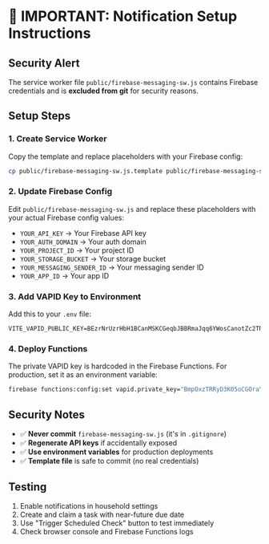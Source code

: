 # 🚨 IMPORTANT: Notification Setup Instructions

## Security Alert
The service worker file `public/firebase-messaging-sw.js` contains Firebase credentials and is **excluded from git** for security reasons.

## Setup Steps

### 1. **Create Service Worker**
Copy the template and replace placeholders with your Firebase config:

```bash
cp public/firebase-messaging-sw.js.template public/firebase-messaging-sw.js
```

### 2. **Update Firebase Config**
Edit `public/firebase-messaging-sw.js` and replace these placeholders with your actual Firebase config values:

- `YOUR_API_KEY` → Your Firebase API key
- `YOUR_AUTH_DOMAIN` → Your auth domain
- `YOUR_PROJECT_ID` → Your project ID  
- `YOUR_STORAGE_BUCKET` → Your storage bucket
- `YOUR_MESSAGING_SENDER_ID` → Your messaging sender ID
- `YOUR_APP_ID` → Your app ID

### 3. **Add VAPID Key to Environment**
Add this to your `.env` file:
```
VITE_VAPID_PUBLIC_KEY=BEzrNrUzrHbH1BCanMSKCGeqbJBBRmaJqq6YWosCanotZc2TRIG8z8n0Q36QzZoijdyVtY2Qxrcz4l6M4h62ELw
```

### 4. **Deploy Functions**
The private VAPID key is hardcoded in the Firebase Functions. For production, set it as an environment variable:

```bash
firebase functions:config:set vapid.private_key="BmpOxzTRRyD3K05oCGOraYl4VYz7h5cEjER41CrsF1A"
```

## Security Notes

- ✅ **Never commit** `firebase-messaging-sw.js` (it's in `.gitignore`)
- ✅ **Regenerate API keys** if accidentally exposed
- ✅ **Use environment variables** for production deployments
- ✅ **Template file** is safe to commit (no real credentials)

## Testing

1. Enable notifications in household settings
2. Create and claim a task with near-future due date
3. Use "Trigger Scheduled Check" button to test immediately
4. Check browser console and Firebase Functions logs